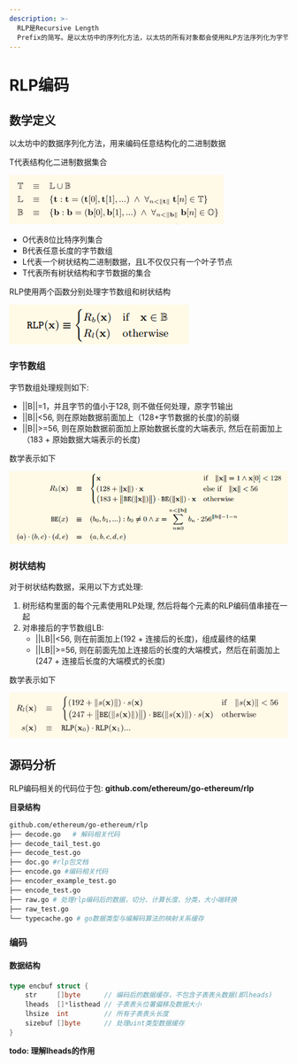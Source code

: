 ```yaml
---
description: >-
  RLP是Recursive Length
  Prefix的简写。是以太坊中的序列化方法，以太坊的所有对象都会使用RLP方法序列化为字节数组。RLP编码是广义表的一种实现
---
```


# RLP编码

## 数学定义

以太坊中的数据序列化方法，用来编码任意结构化的二进制数据

T代表结构化二进制数据集合

![](../.gitbook/assets/selection_004.png)

* O代表8位比特序列集合
* B代表任意长度的字节数组
* L代表一个树状结构二进制数据，且L不仅仅只有一个叶子节点
* T代表所有树状结构和字节数据的集合

RLP使用两个函数分别处理字节数组和树状结构

![](../.gitbook/assets/rlp_2.png)

### 字节数组

字节数组处理规则如下:

* \|\|B\|\|=1，并且字节的值小于128, 则不做任何处理，原字节输出
* \|\|B\|\|&lt;56, 则在原始数据前面加上（128+字节数据的长度\)的前缀
* \|\|B\|\|&gt;=56, 则在原始数据前面加上原始数据长度的大端表示, 然后在前面加上（183 + 原始数据大端表示的长度\)

数学表示如下

![](../.gitbook/assets/rlp_3.png)

### 树状结构

对于树状结构数据，采用以下方式处理:

1. 树形结构里面的每个元素使用RLP处理, 然后将每个元素的RLP编码值串接在一起
2. 对串接后的字节数组LB:
   * \|\|LB\|\|&lt;56, 则在前面加上\(192 + 连接后的长度\)，组成最终的结果
   * \|\|LB\|\|&gt;=56, 则在前面先加上连接后的长度的大端模式，然后在前面加上\(247 + 连接后长度的大端模式的长度\)

数学表示如下

![](../.gitbook/assets/selection_005.png)

## 源码分析

RLP编码相关的代码位于包: **github.com/ethereum/go-ethereum/rlp**

**目录结构**

```bash
github.com/ethereum/go-ethereum/rlp
├── decode.go   # 解码相关代码
├── decode_tail_test.go
├── decode_test.go
├── doc.go #rlp包文档
├── encode.go #编码相关代码
├── encoder_example_test.go
├── encode_test.go
├── raw.go # 处理rlp编码后的数据，切分、计算长度、分类，大小端转换
├── raw_test.go
└── typecache.go # go数据类型与编解码算法的映射关系缓存
```

### **编码**

#### **数据结构**

```go
type encbuf struct {
	str     []byte      // 编码后的数据缓存，不包含子表表头数据(即lheads)
	lheads  []*listhead // 子表表头位署偏移及数据大小
	lhsize  int         // 所有子表表头长度
	sizebuf []byte      // 处理uint类型数据缓存
}
```

**todo: 理解lheads的作用**

